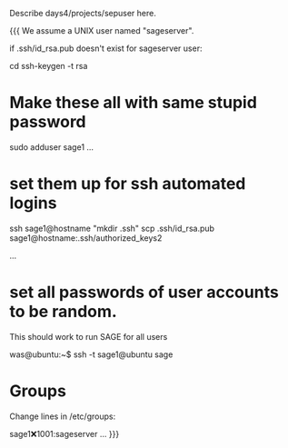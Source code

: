 Describe days4/projects/sepuser here.

{{{
We assume a UNIX user named "sageserver".

if .ssh/id_rsa.pub doesn't exist for sageserver user:

 cd
 ssh-keygen -t rsa


# Make these all with same stupid password
 sudo adduser sage1
 ...

# set them up for ssh automated logins
 ssh sage1@hostname "mkdir .ssh"
 scp .ssh/id_rsa.pub sage1@hostname:.ssh/authorized_keys2

 ...
# set all passwords of user accounts to be random.

This should work to run SAGE for all users

was@ubuntu:~$ ssh -t sage1@ubuntu sage

# Groups

Change lines in /etc/groups:

  sage1:x:1001:sageserver
  ...
}}}
